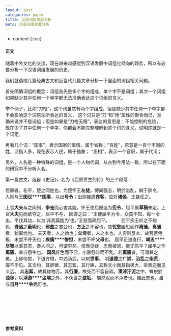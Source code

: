 ```yaml
---
layout: post
categories: paper
title: 汉语词组发展分析
meta: 汉语词组发展分析
---
```

* content
{:toc}

#### 正文

随着中外文化的交流，现在越来越感觉到汉语发展中词组化倾向的趋势，所以有必要分析一下汉语词组发展的历史。

我们就选取几篇经典古文和近当代几篇文章分析一下里面的词组相关问题。

首先明确词组的概念：词组首先是多个字的组成，单个字不是词组；其次一个词组如果缺少其中任何一个单字都无法准确表达这个词组的含义。

举个例子，比如“刀枪”，这个词虽然有两个字组成，但是缺少其中任何一个单字都不会影响这个词原生所表达的含义，
这个词只是“刀”和“枪”属性的聚合而已，准确来说并不是词组；但是如果是“刀枪无眼”，表达的意思是：不能控制的危险，
现在少了其中任何一个单字，你都会不能完整理解到这个词的含义，说明这就是一个词组。

再看几个词：“国事”，表示国家的事情，属于省称；“百姓”，原意是一百个不同的姓，泛指人多，现在表示人民，属于抽象；
“丞相”，表示一个官职，属于代词；

另外，人名是一种特殊的词组，是一个人物代词，从古到今用法一致，所以在下面的研究中不分析人名。

第一篇古文，选自《史记》，名为《屈原贾生列传》的三个段落：

屈原者，名平，楚之同姓也。为楚怀王**左徒**。博闻强志，明於治乱，娴于辞令。
入则与王**图议****国事**，以出**号令**；出则接遇**宾客**，应对**诸侯**。王甚任之。
   
上官**大夫**与之同列，**争宠**而心害其能。怀王使屈原造为**宪令**，屈平属**草稿**未定。上官**大夫**见而欲夺之，屈平不与，
因谗之曰：“王使屈平为令，众莫不知，每一令出，平伐其功，以为‘非我莫能为’也。”王怒而疏屈平。
　　
屈平疾王听之不聪也，**谗谄**之**蔽明**也，**邪曲**之害公也，**方正**之不容也，故**忧愁**幽思而作**离骚**。**离骚**者，犹离忧也。
夫天者，人之始也；**父母**者，人之本也。人穷则反本，故劳苦倦极，未尝不呼天也；**疾痛****惨怛**，未尝不呼**父母**也。
屈平正道直行，**竭忠****尽智**以事其君，谗人间之，可谓穷矣。信而见疑，忠而被谤，能无怨乎？屈平之作**离骚**，盖自怨生也。
**国风**好色而不淫，小雅怨诽而不乱。若**离骚**者，可谓兼之矣。上称帝喾，下道齐桓，中述汤武，以刺**世事**。
明**道德**之**广崇**，**治乱**之**条贯**，靡不毕见。其文约，其辞微，其志絜，其行廉，其称文小而其指极大，举类迩而见义远。
其**志絜**，故其称物芳。其**行廉**，故死而不容自疏。**濯淖汙泥**之中，蝉蜕於**浊秽**，以**浮游****尘埃**之外，不获世之**滋垢**，
皭然泥而不滓者也。推此志也，虽与**日月****争光**可也。

<br/><br/><br/><br/><br/>
#### 参考资料


